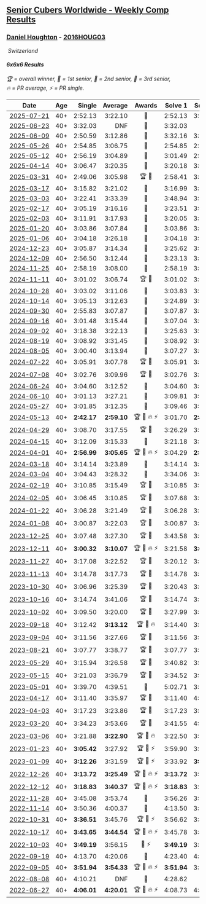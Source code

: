 <style>table {white-space: nowrap;}</style>
<link rel="stylesheet" type="text/css" href="/scw-comp/css/flags.css" />

## [Senior Cubers Worldwide - Weekly Comp Results](/scw-comp/results/)
### [Daniel Houghton](README.md) - [2016HOUG03](https://www.worldcubeassociation.org/persons/2016HOUG03?event=666)

<i class="flag flag-CH" />&nbsp;Switzerland

#### 6x6x6 Results

<span style="white-space: nowrap;">🏆 = overall winner</span>, <span style="white-space: nowrap;">🥇 = 1st senior</span>, <span style="white-space: nowrap;">🥈 = 2nd senior</span>, <span style="white-space: nowrap;">🥉 = 3rd senior</span>, <span style="white-space: nowrap;">🔥 = PR average</span>, <span style="white-space: nowrap;">⚡ = PR single</span>.

| Date | Age | Single | Average | Awards | Solve 1 | Solve 2 | Solve 3 | Video |
| :--: | :--: | --: | --: | :--: | --: | --: | --: | :-- |
| [2025-07-21](../../results/2025-07-21/666.md) | 40+ | 2:52.13 | 3:22.10 | 🥉 | 2:52.13 | 3:50.08 | 3:24.08 | [Desktop](https://www.facebook.com/events/1282615073570085/permalink/1293487085816217) / [Mobile](https://m.facebook.com/events/1282615073570085?view=permalink&id=1293487085816217) |
| [2025-06-23](../../results/2025-06-23/666.md) | 40+ | 3:32.03 | DNF | 🥉 | 3:32.03 | DNF | DNS | [Desktop](https://www.facebook.com/events/1227102092228403/permalink/1237439671194645) / [Mobile](https://m.facebook.com/events/1227102092228403?view=permalink&id=1237439671194645) |
| [2025-06-09](../../results/2025-06-09/666.md) | 40+ | 2:50.59 | 3:12.86 | 🥉 | 3:32.16 | 3:15.84 | 2:50.59 | [Desktop](https://www.facebook.com/events/2080552229022879/permalink/2089472711464164) / [Mobile](https://m.facebook.com/events/2080552229022879?view=permalink&id=2089472711464164) |
| [2025-05-26](../../results/2025-05-26/666.md) | 40+ | 2:54.85 | 3:06.75 | 🥈 | 2:54.85 | 2:58.87 | 3:26.53 | [Desktop](https://www.facebook.com/events/682673204539262/permalink/688832747256641) / [Mobile](https://m.facebook.com/events/682673204539262?view=permalink&id=688832747256641) |
| [2025-05-12](../../results/2025-05-12/666.md) | 40+ | 2:56.19 | 3:04.89 | 🥉 | 3:01.49 | 2:56.19 | 3:16.98 | [Desktop](https://www.facebook.com/events/1048583683851881/permalink/1053053240071592) / [Mobile](https://m.facebook.com/events/1048583683851881?view=permalink&id=1053053240071592) |
| [2025-04-14](../../results/2025-04-14/666.md) | 40+ | 3:06.47 | 3:20.35 | 🥈 | 3:20.18 | 3:06.47 | 3:34.39 | [Desktop](https://www.facebook.com/events/557740544015249/permalink/563543770101593) / [Mobile](https://m.facebook.com/events/557740544015249?view=permalink&id=563543770101593) |
| [2025-03-31](../../results/2025-03-31/666.md) | 40+ | 2:49.06 | 3:05.98 | 🏆 🥇 | 2:58.41 | 3:30.48 | 2:49.06 | [Desktop](https://www.facebook.com/events/1215716510554915/permalink/1221293659997200) / [Mobile](https://m.facebook.com/events/1215716510554915?view=permalink&id=1221293659997200) |
| [2025-03-17](../../results/2025-03-17/666.md) | 40+ | 3:15.82 | 3:21.02 | 🥈 | 3:16.99 | 3:15.82 | 3:30.24 | [Desktop](https://www.facebook.com/events/640124968972990/permalink/649020234750130) / [Mobile](https://m.facebook.com/events/640124968972990?view=permalink&id=649020234750130) |
| [2025-03-03](../../results/2025-03-03/666.md) | 40+ | 3:22.41 | 3:33.39 | 🥉 | 3:48.94 | 3:28.81 | 3:22.41 | [Desktop](https://www.facebook.com/events/1658275441710851/permalink/1666523184219410) / [Mobile](https://m.facebook.com/events/1658275441710851?view=permalink&id=1666523184219410) |
| [2025-02-17](../../results/2025-02-17/666.md) | 40+ | 3:05.19 | 3:16.16 | 🥈 | 3:23.51 | 3:05.19 | 3:19.79 | [Desktop](https://www.facebook.com/events/932951942320656/permalink/936198555329328) / [Mobile](https://m.facebook.com/events/932951942320656?view=permalink&id=936198555329328) |
| [2025-02-03](../../results/2025-02-03/666.md) | 40+ | 3:11.91 | 3:17.93 | 🥉 | 3:20.05 | 3:21.84 | 3:11.91 | [Desktop](https://www.facebook.com/events/1130545325035871/permalink/1134451101311960) / [Mobile](https://m.facebook.com/events/1130545325035871?view=permalink&id=1134451101311960) |
| [2025-01-20](../../results/2025-01-20/666.md) | 40+ | 3:03.86 | 3:07.84 | 🥉 | 3:03.86 | 3:09.77 | 3:09.90 | [Desktop](https://www.facebook.com/events/963859128590696/permalink/971082277868381) / [Mobile](https://m.facebook.com/events/963859128590696?view=permalink&id=971082277868381) |
| [2025-01-06](../../results/2025-01-06/666.md) | 40+ | 3:04.18 | 3:26.18 | 🥈 | 3:04.18 | 3:55.38 | 3:18.99 | [Desktop](https://www.facebook.com/events/634250922593731/permalink/640794905272666) / [Mobile](https://m.facebook.com/events/634250922593731?view=permalink&id=640794905272666) |
| [2024-12-23](../../results/2024-12-23/666.md) | 40+ | 3:05.87 | 3:14.34 | 🥉 | 3:25.62 | 3:11.53 | 3:05.87 | [Desktop](https://www.facebook.com/events/611146718114819/permalink/620495720513252) / [Mobile](https://m.facebook.com/events/611146718114819?view=permalink&id=620495720513252) |
| [2024-12-09](../../results/2024-12-09/666.md) | 40+ | 2:56.50 | 3:12.44 | 🥉 | 3:23.13 | 3:17.70 | 2:56.50 | [Desktop](https://www.facebook.com/events/1632089064354736/permalink/1640719990158310) / [Mobile](https://m.facebook.com/events/1632089064354736?view=permalink&id=1640719990158310) |
| [2024-11-25](../../results/2024-11-25/666.md) | 40+ | 2:58.19 | 3:08.00 | 🥈 | 2:58.19 | 3:00.55 | 3:25.25 | [Desktop](https://www.facebook.com/events/568276315811932/permalink/574028498570047) / [Mobile](https://m.facebook.com/events/568276315811932?view=permalink&id=574028498570047) |
| [2024-11-11](../../results/2024-11-11/666.md) | 40+ | 3:01.02 | 3:06.74 | 🏆 🥇 | 3:01.02 | 3:05.66 | 3:13.55 | [Desktop](https://www.facebook.com/events/456459500381444/permalink/464771296216931) / [Mobile](https://m.facebook.com/events/456459500381444?view=permalink&id=464771296216931) |
| [2024-10-28](../../results/2024-10-28/666.md) | 40+ | 3:03.02 | 3:11.06 | 🥈 | 3:03.83 | 3:26.34 | 3:03.02 | [Desktop](https://www.facebook.com/events/1343692439829519/permalink/1346576379541125) / [Mobile](https://m.facebook.com/events/1343692439829519?view=permalink&id=1346576379541125) |
| [2024-10-14](../../results/2024-10-14/666.md) | 40+ | 3:05.13 | 3:12.63 | 🥉 | 3:24.89 | 3:05.13 | 3:07.87 | [Desktop](https://www.facebook.com/events/1556569994978787/permalink/1561852594450527) / [Mobile](https://m.facebook.com/events/1556569994978787?view=permalink&id=1561852594450527) |
| [2024-09-30](../../results/2024-09-30/666.md) | 40+ | 2:55.83 | 3:07.87 | 🥉 | 3:07.87 | 3:19.91 | 2:55.83 | [Desktop](https://www.facebook.com/events/1448319499191380/permalink/1456372585052738) / [Mobile](https://m.facebook.com/events/1448319499191380?view=permalink&id=1456372585052738) |
| [2024-09-16](../../results/2024-09-16/666.md) | 40+ | 3:01.48 | 3:15.44 | 🥈 | 3:07.04 | 3:01.48 | 3:37.79 | [Desktop](https://www.facebook.com/events/1169142974162460/permalink/1175738750169549) / [Mobile](https://m.facebook.com/events/1169142974162460?view=permalink&id=1175738750169549) |
| [2024-09-02](../../results/2024-09-02/666.md) | 40+ | 3:18.38 | 3:22.13 | 🥉 | 3:25.63 | 3:18.38 | 3:22.39 | [Desktop](https://www.facebook.com/events/496466003310019/permalink/499473313009288) / [Mobile](https://m.facebook.com/events/496466003310019?view=permalink&id=499473313009288) |
| [2024-08-19](../../results/2024-08-19/666.md) | 40+ | 3:08.92 | 3:31.45 | 🥉 | 3:08.92 | 3:18.19 | 4:07.25 | [Desktop](https://www.facebook.com/events/969856414942868/permalink/973123084616201) / [Mobile](https://m.facebook.com/events/969856414942868?view=permalink&id=973123084616201) |
| [2024-08-05](../../results/2024-08-05/666.md) | 40+ | 3:00.40 | 3:13.94 | 🥉 | 3:07.27 | 3:00.40 | 3:34.15 | [Desktop](https://www.facebook.com/events/843031524469348/permalink/847011407404693) / [Mobile](https://m.facebook.com/events/843031524469348?view=permalink&id=847011407404693) |
| [2024-07-22](../../results/2024-07-22/666.md) | 40+ | 3:05.91 | 3:07.78 | 🏆 🥇 | 3:05.91 | 3:11.08 | 3:06.36 | [Desktop](https://www.facebook.com/events/785148847162745/permalink/793587962985500) / [Mobile](https://m.facebook.com/events/785148847162745?view=permalink&id=793587962985500) |
| [2024-07-08](../../results/2024-07-08/666.md) | 40+ | 3:02.76 | 3:09.96 | 🏆 🥇 | 3:02.76 | 3:11.80 | 3:15.31 | [Desktop](https://www.facebook.com/events/1154223792452847/permalink/1162576694950890) / [Mobile](https://m.facebook.com/events/1154223792452847?view=permalink&id=1162576694950890) |
| [2024-06-24](../../results/2024-06-24/666.md) | 40+ | 3:04.60 | 3:12.52 | 🥈 | 3:04.60 | 3:08.14 | 3:24.82 | [Desktop](https://www.facebook.com/events/500485402410682/permalink/508785844913971) / [Mobile](https://m.facebook.com/events/500485402410682?view=permalink&id=508785844913971) |
| [2024-06-10](../../results/2024-06-10/666.md) | 40+ | 3:01.13 | 3:27.21 | 🥉 | 3:09.81 | 3:01.13 | 4:10.70 | [Desktop](https://www.facebook.com/events/804039971828225/permalink/811819454383610) / [Mobile](https://m.facebook.com/events/804039971828225?view=permalink&id=811819454383610) |
| [2024-05-27](../../results/2024-05-27/666.md) | 40+ | 3:01.85 | 3:12.35 | 🥈 | 3:09.46 | 3:25.73 | 3:01.85 | [Desktop](https://www.facebook.com/events/476090921456450/permalink/483897934009082) / [Mobile](https://m.facebook.com/events/476090921456450?view=permalink&id=483897934009082) |
| [2024-05-13](../../results/2024-05-13/666.md) | 40+ | **2:42.17** | **2:59.10** | 🏆 🥇 🔥 ⚡ | 3:01.70 | **2:42.17** | 3:13.42 | [Desktop](https://www.facebook.com/events/849366597233542/permalink/854649486705253) / [Mobile](https://m.facebook.com/events/849366597233542?view=permalink&id=854649486705253) |
| [2024-04-29](../../results/2024-04-29/666.md) | 40+ | 3:08.70 | 3:17.55 | 🏆 🥇 | 3:26.29 | 3:17.66 | 3:08.70 | [Desktop](https://www.facebook.com/events/457727373442774/permalink/464519406096904) / [Mobile](https://m.facebook.com/events/457727373442774?view=permalink&id=464519406096904) |
| [2024-04-15](../../results/2024-04-15/666.md) | 40+ | 3:12.09 | 3:15.33 | 🥈 | 3:21.18 | 3:12.73 | 3:12.09 | [Desktop](https://www.facebook.com/events/3767623586842150/permalink/3780789928858849) / [Mobile](https://m.facebook.com/events/3767623586842150?view=permalink&id=3780789928858849) |
| [2024-04-01](../../results/2024-04-01/666.md) | 40+ | **2:56.99** | **3:05.65** | 🏆 🥇 🔥 ⚡ | 3:04.29 | **2:56.99** | 3:15.68 | [Desktop](https://www.facebook.com/events/3767623586842150/permalink/3774969149440927) / [Mobile](https://m.facebook.com/events/3767623586842150?view=permalink&id=3774969149440927) |
| [2024-03-18](../../results/2024-03-18/666.md) | 40+ | 3:14.14 | 3:23.89 | 🥉 | 3:14.14 | 3:19.49 | 3:38.04 | [Desktop](https://www.facebook.com/events/386186517521787/permalink/391745236965915) / [Mobile](https://m.facebook.com/events/386186517521787?view=permalink&id=391745236965915) |
| [2024-03-04](../../results/2024-03-04/666.md) | 40+ | 3:04.43 | 3:28.32 | 🥉 | 3:34.06 | 3:46.48 | 3:04.43 | [Desktop](https://www.facebook.com/events/3564311457163699/permalink/3569233076671537) / [Mobile](https://m.facebook.com/events/3564311457163699?view=permalink&id=3569233076671537) |
| [2024-02-19](../../results/2024-02-19/666.md) | 40+ | 3:10.85 | 3:15.49 | 🏆 🥇 | 3:10.85 | 3:11.29 | 3:24.33 | [Desktop](https://www.facebook.com/events/937364477878870/permalink/940823280866323) / [Mobile](https://m.facebook.com/events/937364477878870?view=permalink&id=940823280866323) |
| [2024-02-05](../../results/2024-02-05/666.md) | 40+ | 3:06.45 | 3:10.85 | 🏆 🥇 | 3:07.68 | 3:06.45 | 3:18.42 | [Desktop](https://www.facebook.com/events/402593568902224/permalink/406610008500580) / [Mobile](https://m.facebook.com/events/402593568902224?view=permalink&id=406610008500580) |
| [2024-01-22](../../results/2024-01-22/666.md) | 40+ | 3:06.28 | 3:21.49 | 🏆 🥇 | 3:06.28 | 3:30.35 | 3:27.85 | [Desktop](https://www.facebook.com/events/395750252948744/permalink/398393582684411) / [Mobile](https://m.facebook.com/events/395750252948744?view=permalink&id=398393582684411) |
| [2024-01-08](../../results/2024-01-08/666.md) | 40+ | 3:00.87 | 3:22.03 | 🏆 🥇 | 3:00.87 | 3:57.28 | 3:07.93 | [Desktop](https://www.facebook.com/events/1414013359524928/permalink/1421428152116782) / [Mobile](https://m.facebook.com/events/1414013359524928?view=permalink&id=1421428152116782) |
| [2023-12-25](../../results/2023-12-25/666.md) | 40+ | 3:07.48 | 3:27.30 | 🏆 🥇 | 3:43.58 | 3:07.48 | 3:30.83 | [Desktop](https://www.facebook.com/events/349610014457902/permalink/355138053905098) / [Mobile](https://m.facebook.com/events/349610014457902?view=permalink&id=355138053905098) |
| [2023-12-11](../../results/2023-12-11/666.md) | 40+ | **3:00.32** | **3:10.07** | 🏆 🥇 🔥 ⚡ | 3:21.58 | **3:00.32** | 3:08.30 | [Desktop](https://www.facebook.com/events/101679999707522/permalink/106113975930791) / [Mobile](https://m.facebook.com/events/101679999707522?view=permalink&id=106113975930791) |
| [2023-11-27](../../results/2023-11-27/666.md) | 40+ | 3:17.08 | 3:22.52 | 🏆 🥇 | 3:20.12 | 3:30.35 | 3:17.08 | [Desktop](https://www.facebook.com/events/305565215720258/permalink/313161878293925) / [Mobile](https://m.facebook.com/events/305565215720258?view=permalink&id=313161878293925) |
| [2023-11-13](../../results/2023-11-13/666.md) | 40+ | 3:14.78 | 3:17.73 | 🏆 🥇 | 3:14.78 | 3:22.22 | 3:16.20 | [Desktop](https://www.facebook.com/events/1374628593479428/permalink/1377461269862827) / [Mobile](https://m.facebook.com/events/1374628593479428?view=permalink&id=1377461269862827) |
| [2023-10-30](../../results/2023-10-30/666.md) | 40+ | 3:06.96 | 3:25.39 | 🏆 🥇 | 3:20.43 | 3:06.96 | 3:48.77 | [Desktop](https://www.facebook.com/events/366558396032988/permalink/370986935590134) / [Mobile](https://m.facebook.com/events/366558396032988?view=permalink&id=370986935590134) |
| [2023-10-16](../../results/2023-10-16/666.md) | 40+ | 3:14.74 | 3:41.06 | 🏆 🥇 | 3:14.74 | 3:28.58 | 4:19.87 | [Desktop](https://www.facebook.com/events/754076313399498/permalink/760180499455746) / [Mobile](https://m.facebook.com/events/754076313399498?view=permalink&id=760180499455746) |
| [2023-10-02](../../results/2023-10-02/666.md) | 40+ | 3:09.50 | 3:20.00 | 🏆 🥇 | 3:27.99 | 3:22.51 | 3:09.50 | [Desktop](https://www.facebook.com/events/370105888672980/permalink/376999534650282) / [Mobile](https://m.facebook.com/events/370105888672980?view=permalink&id=376999534650282) |
| [2023-09-18](../../results/2023-09-18/666.md) | 40+ | 3:12.42 | **3:13.12** | 🏆 🥇 🔥 | 3:14.40 | 3:12.42 | 3:12.54 | [Desktop](https://www.facebook.com/events/3507561106126011/permalink/3510527209162734) / [Mobile](https://m.facebook.com/events/3507561106126011?view=permalink&id=3510527209162734) |
| [2023-09-04](../../results/2023-09-04/666.md) | 40+ | 3:11.56 | 3:27.66 | 🏆 🥇 | 3:11.56 | 3:21.80 | 3:49.61 | [Desktop](https://www.facebook.com/events/2764998176984627/permalink/2769613936523051) / [Mobile](https://m.facebook.com/events/2764998176984627?view=permalink&id=2769613936523051) |
| [2023-08-21](../../results/2023-08-21/666.md) | 40+ | 3:07.77 | 3:38.77 | 🏆 🥇 | 3:07.77 | 3:30.21 | 4:18.34 | [Desktop](https://www.facebook.com/events/605466225085334/permalink/611974837767806) / [Mobile](https://m.facebook.com/events/605466225085334?view=permalink&id=611974837767806) |
| [2023-05-29](../../results/2023-05-29/666.md) | 40+ | 3:15.94 | 3:26.58 | 🏆 🥇 | 3:40.82 | 3:15.94 | 3:22.97 | [Desktop](https://www.facebook.com/events/769039921377061/permalink/774309547516765) / [Mobile](https://m.facebook.com/events/769039921377061?view=permalink&id=774309547516765) |
| [2023-05-15](../../results/2023-05-15/666.md) | 40+ | 3:21.03 | 3:36.79 | 🏆 🥇 | 3:34.52 | 3:54.83 | 3:21.03 | [Desktop](https://www.facebook.com/events/201773726045437/permalink/207968062092670) / [Mobile](https://m.facebook.com/events/201773726045437?view=permalink&id=207968062092670) |
| [2023-05-01](../../results/2023-05-01/666.md) | 40+ | 3:39.70 | 4:39.51 | 🥇 | 5:02.71 | 3:39.70 | 5:16.11 | [Desktop](https://www.facebook.com/events/1554845911676556/permalink/1561192881041859) / [Mobile](https://m.facebook.com/events/1554845911676556?view=permalink&id=1561192881041859) |
| [2023-04-17](../../results/2023-04-17/666.md) | 40+ | 3:11.40 | 3:35.97 | 🏆 🥇 | 3:11.40 | 4:14.04 | 3:22.46 | [Desktop](https://www.facebook.com/events/175752445390498/permalink/184146884551054) / [Mobile](https://m.facebook.com/events/175752445390498?view=permalink&id=184146884551054) |
| [2023-04-03](../../results/2023-04-03/666.md) | 40+ | 3:17.23 | 3:23.86 | 🏆 🥇 | 3:17.23 | 3:35.06 | 3:19.29 | [Desktop](https://www.facebook.com/events/1352032565369803/permalink/1356989741540752) / [Mobile](https://m.facebook.com/events/1352032565369803?view=permalink&id=1356989741540752) |
| [2023-03-20](../../results/2023-03-20/666.md) | 40+ | 3:34.23 | 3:53.66 | 🏆 🥇 | 3:41.55 | 4:25.20 | 3:34.23 | [Desktop](https://www.facebook.com/events/1273456476928238/permalink/1277525919854627) / [Mobile](https://m.facebook.com/events/1273456476928238?view=permalink&id=1277525919854627) |
| [2023-03-06](../../results/2023-03-06/666.md) | 40+ | 3:21.88 | **3:22.90** | 🏆 🥇 🔥 | 3:22.50 | 3:21.88 | 3:24.33 | [Desktop](https://www.facebook.com/events/1616007312171296/permalink/1620896198349074) / [Mobile](https://m.facebook.com/events/1616007312171296?view=permalink&id=1620896198349074) |
| [2023-01-23](../../results/2023-01-23/666.md) | 40+ | **3:05.42** | 3:27.92 | 🏆 🥇 ⚡ | 3:59.90 | 3:18.44 | **3:05.42** | [Desktop](https://www.facebook.com/events/509798861140910/permalink/513885020732294) / [Mobile](https://m.facebook.com/events/509798861140910?view=permalink&id=513885020732294) |
| [2023-01-09](../../results/2023-01-09/666.md) | 40+ | **3:12.26** | 3:31.59 | 🏆 🥇 ⚡ | 3:33.92 | **3:12.26** | 3:48.59 | [Desktop](https://www.facebook.com/events/1531132474062600/permalink/1539412059901308) / [Mobile](https://m.facebook.com/events/1531132474062600?view=permalink&id=1539412059901308) |
| [2022-12-26](../../results/2022-12-26/666.md) | 40+ | **3:13.72** | **3:25.49** | 🏆 🥇 🔥 ⚡ | **3:13.72** | 3:23.71 | 3:39.05 | [Desktop](https://www.facebook.com/events/699260168471197/permalink/707102367686977) / [Mobile](https://m.facebook.com/events/699260168471197?view=permalink&id=707102367686977) |
| [2022-12-12](../../results/2022-12-12/666.md) | 40+ | **3:18.83** | **3:40.37** | 🏆 🥇 🔥 ⚡ | **3:18.83** | 3:20.76 | 4:21.51 | [Desktop](https://www.facebook.com/events/1310297966473638/permalink/1321470402023061) / [Mobile](https://m.facebook.com/events/1310297966473638?view=permalink&id=1321470402023061) |
| [2022-11-28](../../results/2022-11-28/666.md) | 40+ | 3:45.08 | 3:53.74 | 🥇 | 3:56.26 | 3:59.89 | 3:45.08 | [Desktop](https://www.facebook.com/events/1208453943094393/permalink/1216417175631403) / [Mobile](https://m.facebook.com/events/1208453943094393?view=permalink&id=1216417175631403) |
| [2022-11-14](../../results/2022-11-14/666.md) | 40+ | 3:50.36 | 4:00.37 | 🥈 | 4:13.50 | 3:57.24 | 3:50.36 | [Desktop](https://www.facebook.com/events/823524585526773/permalink/833210634558168) / [Mobile](https://m.facebook.com/events/823524585526773?view=permalink&id=833210634558168) |
| [2022-10-31](../../results/2022-10-31/666.md) | 40+ | **3:36.51** | 3:45.76 | 🏆 🥇 ⚡ | 3:56.62 | 3:44.16 | **3:36.51** | [Desktop](https://www.facebook.com/events/635474734791505/permalink/644883637183948) / [Mobile](https://m.facebook.com/events/635474734791505?view=permalink&id=644883637183948) |
| [2022-10-17](../../results/2022-10-17/666.md) | 40+ | **3:43.65** | **3:44.54** | 🏆 🥇 🔥 ⚡ | 3:45.78 | 3:44.18 | **3:43.65** | [Desktop](https://www.facebook.com/events/5873184052742514/permalink/5889657351095184) / [Mobile](https://m.facebook.com/events/5873184052742514?view=permalink&id=5889657351095184) |
| [2022-10-03](../../results/2022-10-03/666.md) | 40+ | **3:49.19** | 3:56.15 | 🥇 ⚡ | **3:49.19** | 3:54.13 | 4:05.12 | [Desktop](https://www.facebook.com/events/815539682815599/permalink/824736691895898) / [Mobile](https://m.facebook.com/events/815539682815599?view=permalink&id=824736691895898) |
| [2022-09-19](../../results/2022-09-19/666.md) | 40+ | 4:13.70 | 4:20.06 | 🥈 | 4:23.40 | 4:23.07 | 4:13.70 | [Desktop](https://www.facebook.com/events/400132442274991/permalink/407229801565255) / [Mobile](https://m.facebook.com/events/400132442274991?view=permalink&id=407229801565255) |
| [2022-09-05](../../results/2022-09-05/666.md) | 40+ | **3:51.94** | **3:54.33** | 🏆 🥇 🔥 ⚡ | **3:51.94** | 3:58.72 | 3:52.34 | [Desktop](https://www.facebook.com/events/448393960648054/permalink/455528309934619) / [Mobile](https://m.facebook.com/events/448393960648054?view=permalink&id=455528309934619) |
| [2022-08-08](../../results/2022-08-08/666.md) | 40+ | 4:10.21 | DNF | 🥇 | 4:28.62 | DNF | 4:10.21 | [Desktop](https://www.facebook.com/events/619445529768906/permalink/625490659164393) / [Mobile](https://m.facebook.com/events/619445529768906?view=permalink&id=625490659164393) |
| [2022-06-27](../../results/2022-06-27/666.md) | 40+ | **4:06.01** | **4:20.01** | 🏆 🥇 🔥 ⚡ | 4:08.73 | 4:45.30 | **4:06.01** | [Desktop](https://www.facebook.com/events/605852520957703/permalink/615060580036897) / [Mobile](https://m.facebook.com/events/605852520957703?view=permalink&id=615060580036897) |


<!-- Global site tag (gtag.js) - Google Analytics -->
<script async src="https://www.googletagmanager.com/gtag/js?id=UA-86348435-3"></script>
<script>window.dataLayer = window.dataLayer || []; function gtag() {dataLayer.push(arguments);} gtag('js', new Date()); gtag('config', 'UA-86348435-3');</script>
